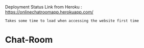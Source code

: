 Deployment Status Link from Heroku : 
https://onlinechatroomapp.herokuapp.com/

    Takes some time to load when accessing the website first time
# Chat-Room
